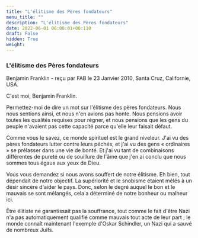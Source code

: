 ```yaml
---
title: "L'élitisme des Pères fondateurs"
menu_title: ""
description: "L'élitisme des Pères fondateurs"
date: 2022-06-01 06:00:01+00:110
draft: False
hidden: True
weight:
---
```

### L'élitisme des Pères fondateurs

Benjamin Franklin - reçu par FAB le 23 Janvier 2010, Santa Cruz, Californie, USA.

C'est moi, Benjamin Franklin.

Permettez-moi de dire un mot sur l'élitisme des pères fondateurs. Nous nous sentions ainsi, et nous n'en avions pas honte. Nous pensions avoir toutes les qualités requises pour régner, et nous pensions que les gens du peuple n'avaient pas cette capacité parce qu'elle leur faisait défaut.

Comme vous le savez, ce monde spirituel est le grand niveleur. J'ai vu des pères fondateurs lutter contre leurs péchés, et j'ai vu des gens « ordinaires » se prélasser dans une vie de bonté. Et j'ai vu tant de combinaisons différentes de pureté ou de souillure de l'âme que j'en ai conclu que nous sommes tous égaux aux yeux de Dieu.

Vous vous demandez si nous avons souffert de notre élitisme. Eh bien, tout dépendait de notre objectif. La supériorité et le snobisme étaient mêlés à un désir sincère d'aider le pays. Donc, selon le degré auquel le bon et le mauvais se sont mélangés, cela a déterminé de notre bonheur ou malheur ici.

Être élitiste ne garantissait pas la souffrance, tout comme le fait d'être Nazi n'a pas automatiquement qualifié comme mauvais tout acte de leur part ; le monde connaît maintenant l'exemple d'Oskar Schindler, un Nazi qui a sauvé de nombreux Juifs.
